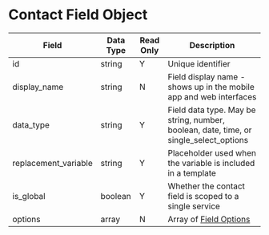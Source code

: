 # Contact Field Object

Field | Data Type | Read Only | Description
--- | --- | --- | ---
id | string | Y | Unique identifier
display_name | string | N | Field display name - shows up in the mobile app and web interfaces
data_type | string | Y | Field data type. May be string, number, boolean, date, time, or single_select_options
replacement_variable | string | Y | Placeholder used when the variable is included in a template
is_global | boolean | Y | Whether the contact field is scoped to a single service
options | array | N | Array of [Field Options]

[Field Options]: /field_options/README.md
